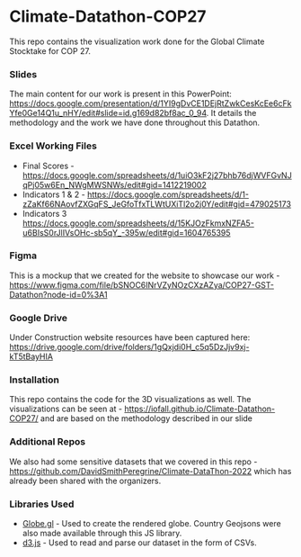 # Climate-Datathon-COP27

This repo contains the visualization work done for the Global Climate Stocktake for COP 27.

### Slides
The main content for our work is present in this PowerPoint: https://docs.google.com/presentation/d/1YI9gDvCE1DEjRtZwkCesKcEe6cFkYfe0Ge14Q1u_nHY/edit#slide=id.g169d82bf8ac_0_94. It details the methodology and the work we have done throughout this Datathon.

### Excel Working Files

- Final Scores - https://docs.google.com/spreadsheets/d/1uiO3kF2j27bhb76djWVFGvNJqPj05w6En_NWgMWSNWs/edit#gid=1412219002
- Indicators 1 & 2 - https://docs.google.com/spreadsheets/d/1-zZaKf66NAovfZXGqFS_JeGfoTfxTLWtUXiTl2o2j0Y/edit#gid=479025173
- Indicators 3  https://docs.google.com/spreadsheets/d/15KJOzFkmxNZFA5-u6BIsS0rJlIVsOHc-sb5qY_-395w/edit#gid=1604765395


### Figma
This is a mockup that we created for the website to showcase our work - https://www.figma.com/file/bSNOC6INrVZyNOzCXzAZya/COP27-GST-Datathon?node-id=0%3A1


### Google Drive
Under Construction website resources have been captured here: https://drive.google.com/drive/folders/1gQxjdi0H_c5q5DzJjv9xj-kT5tBayHIA

### Installation
This repo contains the code for the 3D visualizations as well. The visualizations can be seen at - https://iofall.github.io/Climate-Datathon-COP27/ and are based on the methodology described in our slide

### Additional Repos
We also had some sensitive datasets that we covered in this repo - https://github.com/DavidSmithPeregrine/Climate-DataThon-2022 which has already been shared with the organizers.

### Libraries Used
- [Globe.gl](https://globe.gl/) - Used to create the rendered globe. Country Geojsons were also made available through this JS library.
- [d3.js](https://d3js.org/) - Used to read and parse our dataset in the form of CSVs.
